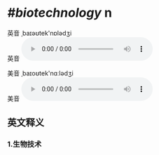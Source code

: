 # ***\#biotechnology*** n
英音 ˌbaɪəʊtek'nɒlədʒi  
英音
<audio src="./media/biotechnology1_AAC.aac" controls="controls"></audio>

美音 ˌbaɪoʊtek'nɑːlədʒi  
美音
<audio src="./media/biotechnology2_AAC.aac" controls="controls"></audio>



  

英文释义
---
### 1.**生物技术**  


